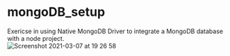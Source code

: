 # mongoDB_setup

Exericse in using Native MongoDB Driver to integrate a MongoDB database with a node project.
<br>
![Screenshot 2021-03-07 at 19 26 58](https://user-images.githubusercontent.com/55639318/110251640-547a3e80-7f79-11eb-88cb-8e037d55bddd.png)
